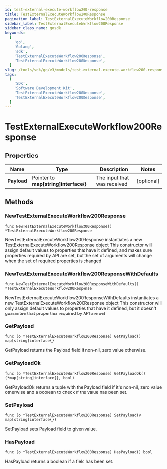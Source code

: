 ```yaml
---
id: test-external-execute-workflow200-response
title: TestExternalExecuteWorkflow200Response
pagination_label: TestExternalExecuteWorkflow200Response
sidebar_label: TestExternalExecuteWorkflow200Response
sidebar_class_name: gosdk
keywords:
  [
    'go',
    'Golang',
    'sdk',
    'TestExternalExecuteWorkflow200Response',
    'TestExternalExecuteWorkflow200Response',
  ]
slug: /tools/sdk/go/v3/models/test-external-execute-workflow200-response
tags:
  [
    'SDK',
    'Software Development Kit',
    'TestExternalExecuteWorkflow200Response',
    'TestExternalExecuteWorkflow200Response',
  ]
---
```


# TestExternalExecuteWorkflow200Response

## Properties

| Name | Type | Description | Notes |
| --- | --- | --- | --- |
| **Payload** | Pointer to **map[string]interface{}** | The input that was received | [optional] |

## Methods

### NewTestExternalExecuteWorkflow200Response

`func NewTestExternalExecuteWorkflow200Response() *TestExternalExecuteWorkflow200Response`

NewTestExternalExecuteWorkflow200Response instantiates a new TestExternalExecuteWorkflow200Response object This constructor will assign default values to properties that have it defined, and makes sure properties required by API are set, but the set of arguments will change when the set of required properties is changed

### NewTestExternalExecuteWorkflow200ResponseWithDefaults

`func NewTestExternalExecuteWorkflow200ResponseWithDefaults() *TestExternalExecuteWorkflow200Response`

NewTestExternalExecuteWorkflow200ResponseWithDefaults instantiates a new TestExternalExecuteWorkflow200Response object This constructor will only assign default values to properties that have it defined, but it doesn't guarantee that properties required by API are set

### GetPayload

`func (o *TestExternalExecuteWorkflow200Response) GetPayload() map[string]interface{}`

GetPayload returns the Payload field if non-nil, zero value otherwise.

### GetPayloadOk

`func (o *TestExternalExecuteWorkflow200Response) GetPayloadOk() (*map[string]interface{}, bool)`

GetPayloadOk returns a tuple with the Payload field if it's non-nil, zero value otherwise and a boolean to check if the value has been set.

### SetPayload

`func (o *TestExternalExecuteWorkflow200Response) SetPayload(v map[string]interface{})`

SetPayload sets Payload field to given value.

### HasPayload

`func (o *TestExternalExecuteWorkflow200Response) HasPayload() bool`

HasPayload returns a boolean if a field has been set.
